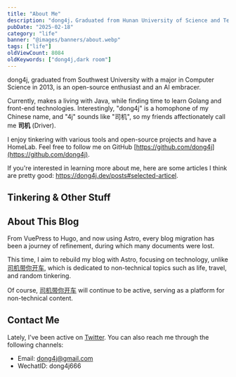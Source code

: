 ```yaml
---
title: "About Me"
description: "dong4j，Graduated from Hunan University of Science and Technology in 2013, an open-source enthusiast, and an AI advocate; currently making a living with Java, and taking time to learn Golang and front-end technology."
pubDate: "2025-02-18"
category: "life"
banner: "@images/banners/about.webp"
tags: ["life"]
oldViewCount: 8084
oldKeywords: ["dong4j,dark room"]
---
```


dong4j, graduated from Southwest University with a major in Computer Science in 2013, is an open-source enthusiast and an AI embracer. 

Currently, makes a living with Java, while finding time to learn Golang and front-end technologies. Interestingly, "dong4j" is a homophone of my Chinese name, and "4j" sounds like "司机", so my friends affectionately call me **司机** (Driver).

I enjoy tinkering with various tools and open-source projects and have a HomeLab. Feel free to follow me on GitHub [https://github.com/dong4j](https://github.com/dong4j).

If you're interested in learning more about me, here are some articles I think are pretty good: https://dong4j.dev/posts#selected-articel.

## Tinkering & Other Stuff

## About This Blog

From VuePress to Hugo, and now using Astro, every blog migration has been a journey of refinement, during which many documents were lost.

This time, I aim to rebuild my blog with Astro, focusing on technology, unlike [司机带你开车](https://blog.dong4j.site), which is dedicated to non-technical topics such as life, travel, and random tinkering.

Of course, [司机带你开车](https://blog.dong4j.site) will continue to be active, serving as a platform for non-technical content.

## Contact Me

Lately, I've been active on [Twitter](https://twitter.com/dong4j). You can also reach me through the following channels:

- Email: dong4j@gmail.com
- WechatID: dong4j666

<!--
dong4j，13 年毕业于西南大学计算机专业，开源爱好者, AI 拥抱者；目前靠 Java 养家糊口，抽空学习 Golang 和前端技术。dong4j 刚好是我中文名称的谐音, 4j 又跟 `司机` 谐音, 所以朋友都叫我 **司机**.

喜欢捣鼓各种工具和开源项目，有一个 HomeLab, 欢迎大家关注我的 GitHub [https://github.com/dong4j](https://github.com/dong4j)。

如果你想了解我更多的信息，这里有一些我觉得写得还不错的文章，https://dong4j.dev/posts#selected-articel 。

## 折腾 & 其他


## 关于这个博客

从 VuePress, Hugo 到 Hexo, 现在使用 Astro，每一次博客迁移都是一次金华, 期间丢失了很多文档.

这次我想借助 Astro 来重新搭建博客，和 [司机带你开车](https://blog.dong4j.site) 不同的是, 这个站点专注于技术, 不搞花里胡哨, 回归简洁于纯真的初衷.

当然 [司机带你开车](https://blog.dong4j.site) 还会继续使用, 它的侧重点就是非技术类的, 比如生活, 旅行, 瞎折腾等等.

## 联系我

最近经常在[刷推](https://twitter.com/dong4j)，你也可以在下面的网站或联系方式中找到我。

* Email: dong4j@gmail.com
* WechatID: dong4j666
-->
